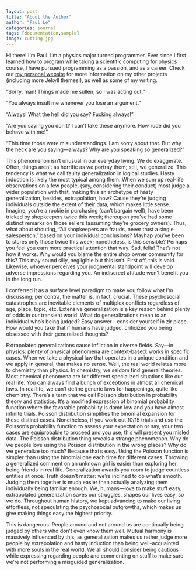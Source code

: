 ```yaml
---
layout: post
title: "About the Author"
author: "Paul Le"
categories: journal
tags: [documentation,sample]
image: cutting.jpg
---
```


Hi there! I'm Paul. I’m a physics major turned programmer. Ever since I first learned how to program while taking a scientific computing for physics course, I have pursued programming as a passion, and as a career. Check out [my personal website](https://www.lenpaul.com/) for more information on my other projects (including more Jekyll themes!), as well as some of my writing.

“Sorry, man! Things made me sullen; so I was acting out.”

“You always insult me whenever you lose an argument.”

“Always! What the hell did you say? Fucking always!”

“Are you saying you don’t? I can’t take these anymore. How rude did you behave with me!”

“This time those were misunderstandings. I am sorry about that. But why the heck are you saying—always? Why are you speaking so generalized?” 

This phenomenon isn’t unusual in our everyday living. We do exaggerate. Often, things aren’t as horrific as we portray them; still, we generalize. This tendency is what we call faulty generalization in logical studies. Hasty induction is likely the most typical among them. When we sum up real-life observations on a few people, (say, considering their conduct) most judge a wider population with that, making this an archetype of hasty generalization, besides, extrapolation, how? Cause they’re judging individuals outside the extent of their data, which makes little sense. Imagine, you’re a rookie in purchasing (can’t bargain well), have been tricked by shopkeepers twice this week; thereupon you’ve had some distinct remarks on those sellers (assuming they’re grocery owners). Thus, what about shouting, “All shopkeepers are frauds, never trust a single salesperson,” based on your individual conclusions? Mayhap you’ve been to stores only those twice this week; nonetheless, is this sensible? Perhaps you feel you earn more practical attention that way. Sad, fella! That’s not how it works. Why would you blame the entire shop owner community for this? This may sound silly, negligible but this isn’t. First off, this is void. Likewise, whoever perceives your judgmental standpoint will develop adverse impressions regarding you. An indiscreet attitude won’t benefit you in the long run.  

I conferred it as a surface level paradigm to make you follow what I’m discussing; per contra, the matter is, in fact, crucial. These psychosocial catastrophes are inevitable elements of multiplex conflicts regardless of age, place, topic, etc. Extensive generalization is a key reason behind plenty of odds in our transient world. What do generalizations mean to an individual who’s being judged? Easy answer—consider yourself in zir place. How would you take that if humans have judged, criticized you being obsessed with their generalized thoughts?

Extrapolated generalizations cause infliction in diverse fields. Say—in physics: plenty of physical phenomena are context-based: works in specific cases. When we take a physical law that operates in a unique condition and we apply in general, that makes no sense. Well, the real world relates more to chemistry than physics. In chemistry, we seldom find general theories. Most chemical phenomena are for different specialized situations like our real life. You can always find a bunch of exceptions in almost all chemical laws. In real life, we can’t define generic laws for happenings, quite like chemistry. There’s a term that we call Poisson distribution in probability theory and statistics. It’s a modified expression of binomial probability function where the favorable probability is damn low and you have almost infinite trials. Poisson distribution simplifies the binomial expansion for these distinct cases. Nonetheless, if you work out 10/15 trials and use the Poisson’s probability function to assess your expectation or say, your two cases are equiprobable to proceed and you use, this will present you misled data. The Poisson distribution thing reveals a strange phenomenon. Why do we people love using the Poisson distribution in the wrong places? Why do we generalize too much? Because that’s easy. Using the Poisson function is simpler than using the binomial one each time for different cases. Throwing a generalized comment on an unknown girl is easier than exploring her, being friends in real life. Generalization awards you room to judge countless entities at once. Truth doesn’t matter: we’re inclined to do what’s smooth. Judging them together is much easier than actually analyzing them individually being familiar enough. We, humans—love to make stuff easy, extrapolated generalization saves our struggles, shapes our lives easy, so we do. Throughout human history, we kept advancing to make our living effortless, not speculating the psychosocial outgrowths, which makes us give making things easy the highest priority. 

This is dangerous. People around and not around us are continually being judged by others who don’t even know them well. Mutual harmony is massively influenced by this, as generalization makes us rather judge more people by extrapolation and hasty induction than being well-acquainted with more souls in the real world. We all should consider being cautious while expressing regarding people and commenting on stuff to make sure we’re not performing a misguided generalization. 